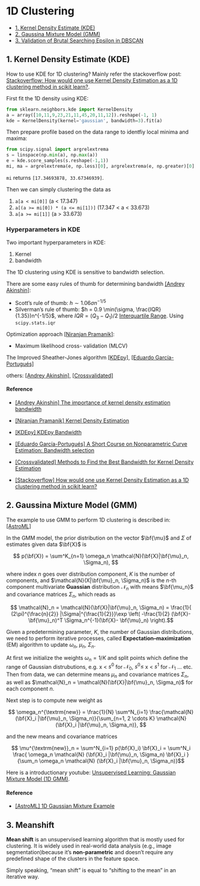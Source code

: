 
# 1D Clustering

* [1. Kernel Density Estimate (KDE)](https://github.com/HsiangHung/Machine_Learning_Note/tree/master/Clustering/1D_clustering#1-kernel-density-estimate)
* [2. Gaussina Mixture Model (GMM)](https://github.com/HsiangHung/Machine_Learning_Note/tree/master/Clustering/1D_clustering#2-gaussina-mixture-model-gmm)
* [3. Validation of Brutal Searching Epsilon in DBSCAN](https://github.com/HsiangHung/Machine_Learning_Note/tree/master/Clustering/DBSCAN#3-validation-of-brutal-searching-epsilon-in-dbscan)




## 1. Kernel Density Estimate (KDE)


How to use KDE for 1D clustering? Mainly refer the stackoverflow post: [Stackoverflow: How would one use Kernel Density Estimation as a 1D clustering method in scikit learn?](https://stackoverflow.com/questions/35094454/how-would-one-use-kernel-density-estimation-as-a-1d-clustering-method-in-scikit).

First fit the 1D density using KDE:
```Python
from sklearn.neighbors.kde import KernelDensity
a = array([10,11,9,23,21,11,45,20,11,12]).reshape(-1, 1)
kde = KernelDensity(kernel='gaussian', bandwidth=3).fit(a)
```
Then prepare profile based on the data range to identfiy local minima and maxima:
```Python
from scipy.signal import argrelextrema
s = linspace(np.min(a), np.max(a))
e = kde.score_samples(s.reshape(-1,1))
mi, ma = argrelextrema(e, np.less)[0], argrelextrema(e, np.greater)[0]
```
`mi` returns `[17.34693878, 33.67346939]`. 

Then we can simply clustering the data as 
1. `a[a < mi[0]]` (a < 17.347)
2. `a[(a >= mi[0]) * (a <= mi[1])]` (17.347 < a < 33.673)
3. `a[a >= mi[1]]` (a > 33.673)

### Hyperparameters in KDE

Two important hyperparameters in KDE:
1. Kernel
2. bandwidth

The 1D clustering using KDE is sensitive to bandwidth selection.

There are some easy rules of thumb for determining bandwidth [[Andrey Akinshin]][The importance of kernel density estimation bandwidth]:
* Scott’s rule of thumb: $h \sim 1.06 \sigma n^{-1/5}$
* Silverman’s rule of thumb: $h = 0.9 \min(\sigma, \frac{IQR}{1.35})n^{-1/5}$, where $IQR = (Q_3 - Q_1)/2$ [Interquartile Range](https://byjus.com/maths/interquartile-range/). Using ``` scipy.stats.iqr```


Optimization approach [[Niranjan Pramanik]][Kernel Density Estimation]:
* Maximum likelihood cross- validation (MLCV)

The Improved Sheather-Jones algorithm [[KDEpy]][KDEpy Bandwidth], [[Eduardo García-Portugués]][A Short Course on Nonparametric Curve Estimation: Bandwidth selection]

others: [[Andrey Akinshin]][The importance of kernel density estimation bandwidth], [[Crossvalidated]][Methods to Find the Best Bandwidth for Kernel Density Estimation]


#### Reference

* [The importance of kernel density estimation bandwidth]: https://aakinshin.net/posts/kde-bw/
[[Andrey Akinshin] The importance of kernel density estimation bandwidth](https://aakinshin.net/posts/kde-bw/)

* [Kernel Density Estimation]: https://medium.com/analytics-vidhya/kernel-density-estimation-kernel-construction-and-bandwidth-optimization-using-maximum-b1dfce127073
[[Niranjan Pramanik] Kernel Density Estimation](https://medium.com/analytics-vidhya/kernel-density-estimation-kernel-construction-and-bandwidth-optimization-using-maximum-b1dfce127073)


* [KDEpy Bandwidth]: https://kdepy.readthedocs.io/en/latest/bandwidth.html
[[KDEpy] KDEpy Bandwidth](https://kdepy.readthedocs.io/en/latest/bandwidth.html)

* [A Short Course on Nonparametric Curve Estimation: Bandwidth selection]: https://bookdown.org/egarpor/NP-EAFIT/dens-bwd.html
[[Eduardo García-Portugués] A Short Course on Nonparametric Curve Estimation: Bandwidth selection](https://bookdown.org/egarpor/NP-EAFIT/dens-bwd.html)

* [Methods to Find the Best Bandwidth for Kernel Density Estimation]: https://stats.stackexchange.com/questions/229743/methods-to-find-the-best-bandwidth-for-kernel-density-estimation
[[Crossvalidated] Methods to Find the Best Bandwidth for Kernel Density Estimation](https://stats.stackexchange.com/questions/229743/methods-to-find-the-best-bandwidth-for-kernel-density-estimation)


* [How would one use Kernel Density Estimation as a 1D clustering method in scikit learn?]: https://stackoverflow.com/questions/35094454/how-would-one-use-kernel-density-estimation-as-a-1d-clustering-method-in-scikit
[[Stackoverflow] How would one use Kernel Density Estimation as a 1D clustering method in scikit learn?](https://stackoverflow.com/questions/35094454/how-would-one-use-kernel-density-estimation-as-a-1d-clustering-method-in-scikit)

## 2. Gaussina Mixture Model (GMM)

The example to use GMM to perform 1D clustering is described in: [[AstroML]][1D Gaussian Mixture Example]

In the GMM model, the prior distribution on the vector $\bf{\mu}$ and $\Sigma$ of estimates given data $\bf{X}$ is 

$$ p(\bf{X}) = \sum^K_{n=1} \omega_n \mathcal{N}(\bf{X}|\bf{\mu}_n, \Sigma_n), $$

where index $n$ goes over distribution component, $K$ is the number of components, and $\mathcal{N}(X|\bf{\mu}_n, \Sigma_n)$ is the $n$-th component multivariate **Guassian** distribution $\mathcal{N}_n$ with means $\bf{\mu_n}$ and covariance matrices $\Sigma_n$, which reads as

$$ \mathcal{N}_n = \mathcal{N}(\bf{X}|\bf{\mu}_n, \Sigma_n) = \frac{1}{ (2\pi)^{\frac{n}{2}} |\Sigma|^{\frac{1}{2}}}\exp \left( -\frac{1}{2} (\bf{X}- \bf{\mu}_n)^T \Sigma_n^{-1}(\bf{X}- \bf{\mu}_n) \right).$$

Given a predetermining parameter, $K$, the number of Gaussian distributions, we need to perform iterative processes, called **Expectation–maximization** (EM) algorithm to update $\omega_n$, $\mu_n$, $\Sigma_n$. 

At first we initialize the weights $\omega_n = 1/K$ and split points which define the range of Gaussian distrubutions, e.g. x < $s^0$ for $\mathcal{N}_0$, $s^0 \le$ x < $s^1$ for $\mathcal{N}_1$ ... etc. Then from data, we can determine means $\mu_n$ and covariance matrices $\Sigma_n$, as well as  $\mathcal{N}_n = \mathcal{N}(\bf{X}|\bf{\mu}_n, \Sigma_n)$ for each component $n$.

Next step is to compute new weight as 

$$ \omega_n^{\textrm{new}} = \frac{1}{N} \sum^N_{i=1} \frac{\mathcal{N}(\bf{X}_i |\bf{\mu}_n, \Sigma_n)}{\sum_{n=1, 2 \cdots K} \mathcal{N}(\bf{X}_i |\bf{\mu}_n, \Sigma_n)}, $$

and the new means and covariance matrices 

$$ \mu^{\textrm{new}}_n = \sum^N_{i=1} p(\bf{X}_i) \bf{X}_i = \sum^N_i \frac{ \omega_n \mathcal{N} (\bf{X}_i |\bf{\mu}_n, \Sigma_n) \bf{X}_i }{\sum_n \omega_n \mathcal{N}  (\bf{X}_i |\bf{\mu}_n, \Sigma_n)}$$

Here is a introductionary youtube: [Unsupervised Learning: Gaussian Mixture Model (1D GMM)](https://www.youtube.com/watch?v=fVsmnZqrBUs).


#### Reference

* [1D Gaussian Mixture Example]: https://www.astroml.org/book_figures/chapter4/fig_GMM_1D.html
[[AstroML] 1D Gaussian Mixture Example](https://www.astroml.org/book_figures/chapter4/fig_GMM_1D.html)


## 3. Meanshift

**Mean shift** is an unsupervised learning algorithm that is mostly used for clustering. It is widely used in real-world data analysis (e.g., image segmentation)because it’s **non-parametric** and doesn’t require any predefined shape of the clusters in the feature space.

Simply speaking, “mean shift” is equal to “shifting to the mean” in an iterative way.
